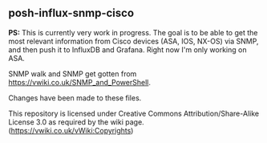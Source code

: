 ## posh-influx-snmp-cisco

**PS:** This is currently very work in progress. The goal is to be able to get the most relevant information from Cisco devices (ASA, IOS, NX-OS) via SNMP, and then push it to InfluxDB and Grafana. Right now I'm only working on ASA.

SNMP walk and SNMP get gotten from https://vwiki.co.uk/SNMP_and_PowerShell.

Changes have been made to these files.

This repository is licensed under Creative Commons Attribution/Share-Alike License 3.0 as required by the wiki page. (https://vwiki.co.uk/vWiki:Copyrights)
